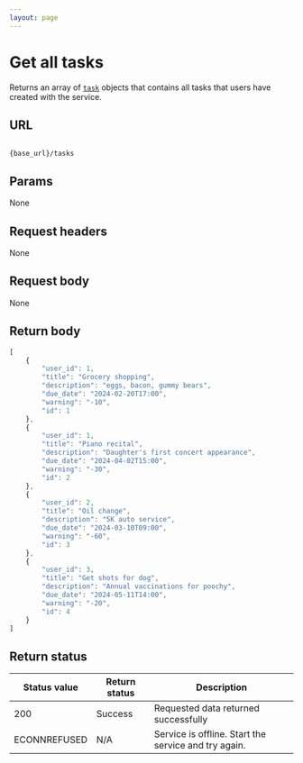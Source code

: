 ```yaml
---
layout: page
---
```


# Get all tasks

Returns an array of [`task`](task.md) objects that contains all tasks that users have created with the service.

## URL

```shell

{base_url}/tasks
```

## Params

None

## Request headers

None

## Request body

None

## Return body

```js
[
    {
        "user_id": 1,
        "title": "Grocery shopping",
        "description": "eggs, bacon, gummy bears",
        "due_date": "2024-02-20T17:00",
        "warning": "-10",
        "id": 1
    },
    {
        "user_id": 1,
        "title": "Piano recital",
        "description": "Daughter's first concert appearance",
        "due_date": "2024-04-02T15:00",
        "warning": "-30",
        "id": 2
    },
    {
        "user_id": 2,
        "title": "Oil change",
        "description": "5K auto service",
        "due_date": "2024-03-10T09:00",
        "warning": "-60",
        "id": 3
    },
    {
        "user_id": 3,
        "title": "Get shots for dog",
        "description": "Annual vaccinations for poochy",
        "due_date": "2024-05-11T14:00",
        "warning": "-20",
        "id": 4
    }
]
```

## Return status

| Status value | Return status | Description |
| ------------- | ----------- | ----------- |
| 200 | Success | Requested data returned successfully |
|  ECONNREFUSED | N/A | Service is offline. Start the service and try again. |
